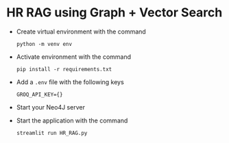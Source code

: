 # HR RAG using Graph + Vector Search

- Create virtual environment with the command

  ```
  python -m venv env
  ```

- Activate environment with the command

  ```
  pip install -r requirements.txt
  ```

- Add a `.env` file with the following keys

  ```
  GROQ_API_KEY={}
  ```

- Start your Neo4J server

- Start the application with the command

  ```
  streamlit run HR_RAG.py
  ```
